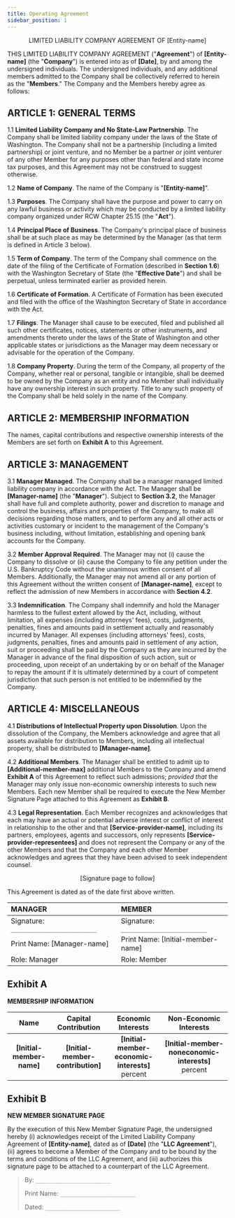 ```yaml
---
title: Operating Agreement
sidebar_position: 1
---
```


<p align="center">LIMITED LIABILITY COMPANY AGREEMENT OF [Entity-name]</p>

THIS LIMITED LIABILITY COMPANY AGREEMENT ("**Agreement**") of **[Entity-name]** (the "**Company**") is entered into as of **[Date]**, by and among the undersigned individuals. The undersigned individuals, and any additional members admitted to the Company shall be collectively referred to herein as the "**Members**." The Company and the Members hereby agree as follows:

## ARTICLE 1: GENERAL TERMS

1.1 **Limited Liability Company and No State-Law Partnership**. The Company shall be limited liability company under the laws of the State of Washington. The Company shall not be a partnership (including a limited partnership) or joint venture, and no Member be a partner or joint venturer of any other Member for any purposes other than federal and state income tax purposes, and this Agreement may not be construed to suggest otherwise.

1.2 **Name of Company**. The name of the Company is "**[Entity-name]**".

1.3 **Purposes**. The Company shall have the purpose and power to carry on any lawful business or activity which may be conducted by a limited liability company organized under RCW Chapter 25.15 (the "**Act**").

1.4 **Principal Place of Business**. The Company's principal place of business shall be at such place as may be determined by the Manager (as that term is defined in Article 3 below).

1.5 **Term of Company**. The term of the Company shall commence on the date of the filing of the Certificate of Formation (described in **Section 1.6**) with the Washington Secretary of State (the "**Effective Date**") and shall be perpetual, unless terminated earlier as provided herein.

1.6 **Certificate of Formation**. A Certificate of Formation has been executed and filed with the office of the Washington Secretary of State in accordance with the Act.

1.7 **Filings**. The Manager shall cause to be executed, filed and published all such other certificates, notices, statements or other instruments, and amendments thereto under the laws of the State of Washington and other applicable states or jurisdictions as the Manager may deem necessary or advisable for the operation of the Company.

1.8 **Company Property**. During the term of the Company, all property of the Company, whether real or personal, tangible or intangible, shall be deemed to be owned by the Company as an entity and no Member shall individually have any ownership interest in such property. Title to any such property of the Company shall be held solely in the name of the Company.

## ARTICLE 2: MEMBERSHIP INFORMATION

The names, capital contributions and respective ownership interests of the Members are set forth on **Exhibit A** to this Agreement.

## ARTICLE 3: MANAGEMENT

3.1 **Manager Managed**. The Company shall be a manager managed limited liability company in accordance with the Act. The Manager shall be **[Manager-name]** (the "**Manager**"). Subject to **Section 3.2**, the Manager shall have full and complete authority, power and discretion to manage and control the business, affairs and properties of the Company, to make all decisions regarding those matters, and to perform any and all other acts or activities customary or incident to the management of the Company's business including, without limitation, establishing and opening bank accounts for the Company.

3.2 **Member Approval Required**. The Manager may not (i) cause the Company to dissolve or (ii) cause the Company to file any petition under the U.S. Bankruptcy Code without the unanimous written consent of all Members. Additionally, the Manager may not amend all or any portion of this Agreement without the written consent of **[Manager-name]**, except to reflect the admission of new Members in accordance with **Section 4.2**.

3.3 **Indemnification**. The Company shall indemnify and hold the Manager harmless to the fullest extent allowed by the Act, including, without limitation, all expenses (including attorneys' fees), costs, judgments, penalties, fines and amounts paid in settlement actually and reasonably incurred by Manager. All expenses (including attorneys' fees), costs, judgments, penalties, fines and amounts paid in settlement of any action, suit or proceeding shall be paid by the Company as they are incurred by the Manager in advance of the final disposition of such action, suit or proceeding, upon receipt of an undertaking by or on behalf of the Manager to repay the amount if it is ultimately determined by a court of competent jurisdiction that such person is not entitled to be indemnified by the Company.

## ARTICLE 4: MISCELLANEOUS

4.1 **Distributions of Intellectual Property upon Dissolution**. Upon the dissolution of the Company, the Members acknowledge and agree that all assets available for distribution to Members, including all intellectual property, shall be distributed to **[Manager-name]**.

4.2 **Additional Members**. The Manager shall be entitled to admit up to **[Additional-member-max]** additional Members to the Company and amend **Exhibit A** of this Agreement to reflect such admissions; _provided that_ the Manager may only issue non-economic ownership interests to such new Members. Each new Member shall be required to execute the New Member Signature Page attached to this Agreement as **Exhibit B**.

4.3 **Legal Representation**. Each Member recognizes and acknowledges that each may have an actual or potential adverse interest or conflict of interest in relationship to the other and that **[Service-provider-name]**, including its partners, employees, agents and successors, only represents **[Service-provider-representees]** and does not represent the Company or any of the other Members and that the Company and each other Member acknowledges and agrees that they have been advised to seek independent counsel.

<p align="center">[Signature page to follow]</p>

This Agreement is dated as of the date first above written.

| **MANAGER**                           | **MEMBER**                            |
| :------------------------------------ | :------------------------------------ |
| Signature: `________________________` | Signature: `________________________` |
| Print Name: [Manager-name]            | Print Name: [Initial-member-name]     |
| Role: Manager                         | Role: Member                          |

## Exhibit A

**MEMBERSHIP INFORMATION**

|           Name            |       Capital Contribution        |               Economic Interests                |               Non-Economic Interests               |
| :-----------------------: | :-------------------------------: | :---------------------------------------------: | :------------------------------------------------: |
| **[Initial-member-name]** | **[Initial-member-contribution]** | **[Initial-member-economic-interests]** percent | **[Initial-member-noneconomic-interests]** percent |

## Exhibit B

**NEW MEMBER SIGNATURE PAGE**

By the execution of this New Member Signature Page, the undersigned hereby (i) acknowledges receipt of the Limited Liability Company Agreement of **[Entity-name]**, dated as of **[Date]** (the "**LLC Agreement**"), (ii) agrees to become a Member of the Company and to be bound by the terms and conditions of the LLC Agreement, and (iii) authorizes this signature page to be attached to a counterpart of the LLC Agreement.

> By: `________________________`
>
> Print Name: `________________________`
>
> Dated: `________________________`

